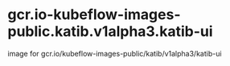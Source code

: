 # gcr.io-kubeflow-images-public.katib.v1alpha3.katib-ui
image for gcr.io/kubeflow-images-public/katib/v1alpha3/katib-ui
